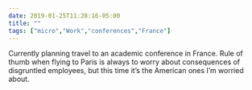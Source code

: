 ```yaml
---
date: 2019-01-25T11:28:16-05:00
title: ""
tags: ["micro","Work","conferences","France"]
---
```

Currently planning travel to an academic conference in France. Rule of thumb when flying to Paris is always to worry about consequences of disgruntled employees, but this time it’s the American ones I’m worried about.
